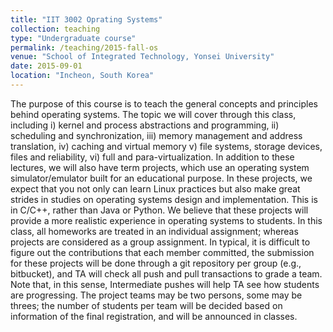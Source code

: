 ```yaml
---
title: "IIT 3002 Oprating Systems"
collection: teaching
type: "Undergraduate course"
permalink: /teaching/2015-fall-os
venue: "School of Integrated Technology, Yonsei University"
date: 2015-09-01
location: "Incheon, South Korea"
---
```


The purpose of this course is to teach the general concepts and principles behind operating systems. The topic we will cover through this class, including i) kernel and process abstractions and programming, ii) scheduling and synchronization, iii) memory management and address translation, iv) caching and virtual memory v) file systems, storage devices, files and reliability, vi) full and para-virtualization. In addition to these lectures, we will also have term projects, which use an operating system simulator/emulator built for an educational purpose. In these projects, we expect that you not only can learn Linux practices but also make great strides in studies on operating systems design and implementation. This is in C/C++, rather than Java or Python. We believe that these projects will provide a more realistic experience in operating systems to students. In this class, all homeworks are treated in an individual assignment; whereas projects are considered as a group assignment. In typical, it is difficult to figure out the contributions that each member committed, the submission for these projects will be done through a git repository per group (e.g., bitbucket), and TA will check all push and pull transactions to grade a team. Note that, in this sense, Intermediate pushes will help TA see how students are progressing. The project teams may be two persons, some may be threes; the number of students per team will be decided based on information of the final registration, and will be announced in classes.